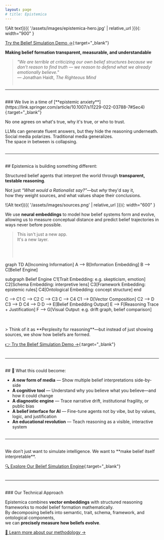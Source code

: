 ```yaml
---
layout: page
# title: Epistemica
---
```


![Alt text]({{ '/assets/images/epistemica-hero.jpg' | relative_url }}){: width="900" }

[Try the Belief Simulation Demo →](https://epistemica.streamlit.app/){:target="_blank"}<br>

**Making belief formation transparent, measurable, and understandable**

> *"We are terrible at criticizing our own belief structures because we don't reason to find truth — we reason to defend what we already emotionally believe."*  
> — Jonathan Haidt, *The Righteous Mind*<br><br>

---
<br>
### We live in a time of [**epistemic anxiety**](https://link.springer.com/article/10.1007/s11229-022-03788-7#Sec4){:target="_blank"}

No one agrees on what's true, why it's true, or who to trust.

LLMs can generate fluent answers, but they hide the reasoning underneath.  
Social media polarizes. Traditional media generalizes.  
The space in between is collapsing.<br><br>

---
<br>
## Epistemica is building something different:

Structured belief agents that interpret the world through **transparent, testable reasoning**.

Not just *“What would a Rationalist say?”*—but *why* they'd say it,  
how they weight sources, and what values shape their conclusions.

![Alt text]({{ '/assets/images/sources.png' | relative_url }}){: width="600" }

We use **neural embeddings** to model how belief systems form and evolve,  
allowing us to measure conceptual distance and predict belief trajectories in ways never before possible.

> This isn't just a new app.  
> It's a new layer.<br><br><br><br>

<div class="mermaid">
graph TD
  A[Incoming Information]
  A --> B[Information Embedding]
  B --> C[Belief Engine]

  subgraph Belief Engine
    C1[Trait Embedding: e.g. skepticism, emotion]
    C2[Schema Embedding: interpretive lens]
    C3[Framework Embedding: epistemic rules]
    C4[Ontological Embedding: concept structure]
  end

  C --> C1
  C --> C2
  C --> C3
  C --> C4
  C1 --> D[Vector Composition]
  C2 --> D
  C3 --> D
  C4 --> D
  D --> E[Belief Embedding Output]
  E --> F[Reasoning Trace + Justification]
  F --> G[Visual Output: e.g. drift graph, belief comparison]
</div>
<br><br>
> Think of it as **Perplexity for reasoning**—but instead of just showing sources, we show how beliefs are formed.

[👉 Try the Belief Simulation Demo →](https://epistemica.streamlit.app/){:target="_blank"}<br><br>

---
<br>
## 🚀 What this could become:

- **A new form of media** — Show multiple belief interpretations side-by-side  
- **A cognitive tool** — Understand why you believe what you believe—and how it could change  
- **A diagnostic engine** — Trace narrative drift, institutional fragility, or public bias  
- **A belief interface for AI** — Fine-tune agents not by vibe, but by values, logic, and justification  
- **An educational revolution** — Teach reasoning as a visible, interactive system<br><br>


---
<br>
We don’t just want to simulate intelligence.  
We want to **make belief itself interpretable**.

[🔍 Explore Our Belief Simulation Engine](https://epistemica.streamlit.app/){:target="_blank"}<br><br>

---
<br>
### Our Technical Approach

Epistemica combines **vector embeddings** with structured reasoning frameworks to model belief formation mathematically.  
By decomposing beliefs into semantic, trait, schema, framework, and ontological components,  
we can **precisely measure how beliefs evolve**.

[📐 Learn more about our methodology →](/methodology)<br><br>
